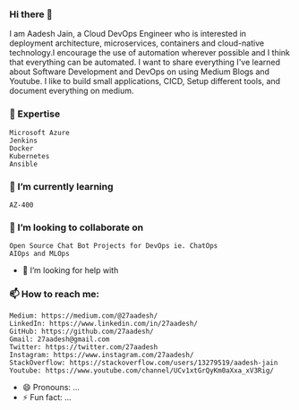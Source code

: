 ### Hi there 👋
I am Aadesh Jain, a Cloud DevOps Engineer who is interested in deployment architecture, microservices, containers and cloud-native technology.I encourage the use of automation wherever possible and I think that everything can be automated. I want to share everything I've learned about Software Development and DevOps on using Medium Blogs and Youtube. I like to build small applications, CICD, Setup different tools, and document everything on medium.


### 🔭 Expertise
    Microsoft Azure 
    Jenkins
    Docker
    Kubernetes
    Ansible
    

### 🌱 I’m currently learning 
    AZ-400
    
### 👯 I’m looking to collaborate on 
    Open Source Chat Bot Projects for DevOps ie. ChatOps
    AIOps and MLOps
    
- 🤔 I’m looking for help with 


### 📫 How to reach me: 
    Medium: https://medium.com/@27aadesh/
    LinkedIn: https://www.linkedin.com/in/27aadesh/
    GitHub: https://github.com/27aadesh/
    Gmail: 27aadesh@gmail.com
    Twitter: https://twitter.com/27aadesh
    Instagram: https://www.instagram.com/27aadesh/
    StackOverflow: https://stackoverflow.com/users/13279519/aadesh-jain
    Youtube: https://www.youtube.com/channel/UCv1xtGrQyKm0aXxa_xV3Rig/
  
    
- 😄 Pronouns: ...
- ⚡ Fun fact: ...

